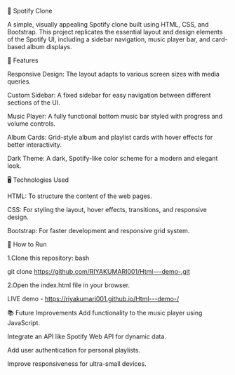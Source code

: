 🎵 Spotify Clone

A simple, visually appealing Spotify clone built using HTML, CSS, and Bootstrap. This project replicates the essential layout and design elements of the Spotify UI, including a sidebar navigation, music player bar, and card-based album displays.

🚀 Features

Responsive Design:
The layout adapts to various screen sizes with media queries.

Custom Sidebar:
A fixed sidebar for easy navigation between different sections of the UI.

Music Player:
A fully functional bottom music bar styled with progress and volume controls.

Album Cards:
Grid-style album and playlist cards with hover effects for better interactivity.

Dark Theme:
A dark, Spotify-like color scheme for a modern and elegant look.

🖥️ Technologies Used

HTML: To structure the content of the web pages.

CSS: For styling the layout, hover effects, transitions, and responsive design.

Bootstrap: For faster development and responsive grid system.

🔧 How to Run

1.Clone this repository:
bash

git clone https://github.com/RIYAKUMARI001/Html---demo-.git

2.Open the index.html file in your browser.

LIVE demo -  https://riyakumari001.github.io/Html---demo-/

📚 Future Improvements
Add functionality to the music player using JavaScript.

Integrate an API like Spotify Web API for dynamic data.

Add user authentication for personal playlists.

Improve responsiveness for ultra-small devices.
